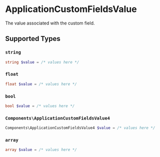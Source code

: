 # ApplicationCustomFieldsValue

The value associated with the custom field.


## Supported Types

### `string`

```php
string $value = /* values here */
```

### `float`

```php
float $value = /* values here */
```

### `bool`

```php
bool $value = /* values here */
```

### `Components\ApplicationCustomFieldsValue4`

```php
Components\ApplicationCustomFieldsValue4 $value = /* values here */
```

### `array`

```php
array $value = /* values here */
```


